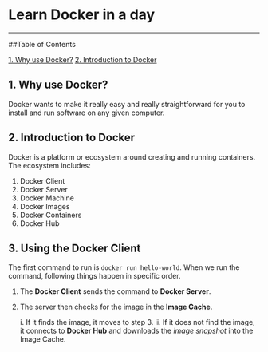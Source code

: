 # Learn Docker in a day

___
##Table of Contents

[1. Why use Docker?](#1-why-use-docker)
[2. Introduction to Docker](#2-introduction-to-docker)

## 1. Why use Docker?

Docker wants to make it really easy and really straightforward for you to install and run software on any given 
computer. 

## 2. Introduction to Docker

Docker is a platform or ecosystem around creating and running containers. The ecosystem includes:

1. Docker Client
2. Docker Server
3. Docker Machine
4. Docker Images
5. Docker Containers
6. Docker Hub

## 3. Using the Docker Client

The first command to run is `docker run hello-world`. When we run the command, following things happen in specific order.

1. The **Docker Client** sends the command to **Docker Server**.
2. The server then checks for the image in the **Image Cache**.


    i. If it finds the image, it moves to step 3.
    ii. If it does not find the image, it connects to **Docker Hub** and downloads the *image snapshot* into the Image Cache.


